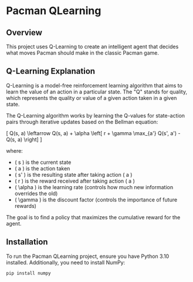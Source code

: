 # Pacman QLearning

## Overview

This project uses Q-Learning to create an intelligent agent that decides what moves Pacman should make in the classic Pacman game.

## Q-Learning Explanation

Q-Learning is a model-free reinforcement learning algorithm that aims to learn the value of an action in a particular state. The "Q" stands for quality, which represents the quality or value of a given action taken in a given state. 

The Q-Learning algorithm works by learning the Q-values for state-action pairs through iterative updates based on the Bellman equation:

\[ Q(s, a) \leftarrow Q(s, a) + \alpha \left[ r + \gamma \max_{a'} Q(s', a') - Q(s, a) \right] \]

where:
- \( s \) is the current state
- \( a \) is the action taken
- \( s' \) is the resulting state after taking action \( a \)
- \( r \) is the reward received after taking action \( a \)
- \( \alpha \) is the learning rate (controls how much new information overrides the old)
- \( \gamma \) is the discount factor (controls the importance of future rewards)

The goal is to find a policy that maximizes the cumulative reward for the agent.

## Installation

To run the Pacman QLearning project, ensure you have Python 3.10 installed. Additionally, you need to install NumPy:

```bash
pip install numpy
